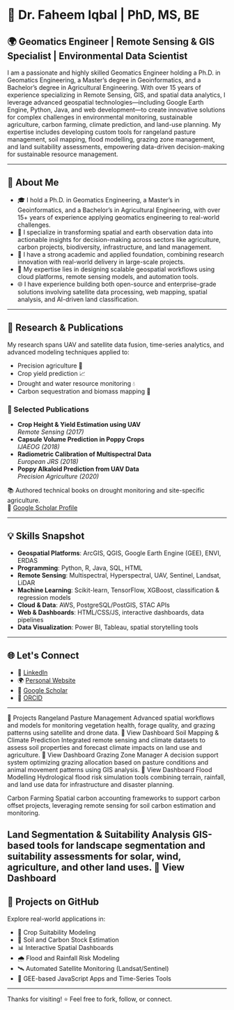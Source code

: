 # 👋 Dr. Faheem Iqbal | PhD, MS, BE

## 🌍 Geomatics Engineer | Remote Sensing & GIS Specialist | Environmental Data Scientist

I am a passionate and highly skilled Geomatics Engineer holding a Ph.D. in Geomatics Engineering, a Master’s degree in Geoinformatics, and a Bachelor’s degree in Agricultural Engineering. With over 15 years of experience specializing in Remote Sensing, GIS, and spatial data analytics, I leverage advanced geospatial technologies—including Google Earth Engine, Python, Java, and web development—to create innovative solutions for complex challenges in environmental monitoring, sustainable agriculture, carbon farming, climate prediction, and land-use planning. My expertise includes developing custom tools for rangeland pasture management, soil mapping, flood modelling, grazing zone management, and land suitability assessments, empowering data-driven decision-making for sustainable resource management.

---

## 🧭 About Me

- 🎓 I hold a Ph.D. in Geomatics Engineering, a Master’s in Geoinformatics, and a Bachelor’s in Agricultural Engineering, with over 15+ years of experience applying geomatics engineering to real-world challenges.
- 🔭 I specialize in transforming spatial and earth observation data into actionable insights for decision-making across sectors like agriculture, carbon projects, biodiversity, infrastructure, and land management.
- 🧠 I have a strong academic and applied foundation, combining research innovation with real-world delivery in large-scale projects.
- 🚀 My expertise lies in designing scalable geospatial workflows using cloud platforms, remote sensing models, and automation tools.
- 🌐 I have experience building both open-source and enterprise-grade solutions involving satellite data processing, web mapping, spatial analysis, and AI-driven land classification.

---

## 🧪 Research & Publications

My research spans UAV and satellite data fusion, time-series analytics, and advanced modeling techniques applied to:

- Precision agriculture 🌾  
- Crop yield prediction 📈  
- Drought and water resource monitoring 💧  
- Carbon sequestration and biomass mapping 🌱

### 📝 Selected Publications

- **Crop Height & Yield Estimation using UAV**  
  *Remote Sensing (2017)*  
- **Capsule Volume Prediction in Poppy Crops**  
  *IJAEOG (2018)*  
- **Radiometric Calibration of Multispectral Data**  
  *European JRS (2018)*  
- **Poppy Alkaloid Prediction from UAV Data**  
  *Precision Agriculture (2020)*

📚 Authored technical books on drought monitoring and site-specific agriculture.  
🔗 [Google Scholar Profile](https://scholar.google.com/citations?user=wmBtyFEAAAAJ&hl=en)

---

## 💡 Skills Snapshot

- **Geospatial Platforms**: ArcGIS, QGIS, Google Earth Engine (GEE), ENVI, ERDAS  
- **Programming**: Python, R, Java, SQL, HTML  
- **Remote Sensing**: Multispectral, Hyperspectral, UAV, Sentinel, Landsat, LiDAR  
- **Machine Learning**: Scikit-learn, TensorFlow, XGBoost, classification & regression models  
- **Cloud & Data**: AWS, PostgreSQL/PostGIS, STAC APIs  
- **Web & Dashboards**: HTML/CSS/JS, interactive dashboards, data pipelines  
- **Data Visualization**: Power BI, Tableau, spatial storytelling tools

---

## 🌐 Let's Connect

- 🔗 [LinkedIn](https://www.linkedin.com/in/dr-faheem-iqbal-ph-d-engr-pe-sssi-1aa804b0/)
- 🌍 [Personal Website](https://faheemengr.wixsite.com/faheem)
- 🧪 [Google Scholar](https://scholar.google.com/citations?user=wmBtyFEAAAAJ&hl=en)
- 🧾 [ORCID](https://orcid.org/0000-0003-3034-5707)

---
🚀 Projects
Rangeland Pasture Management
Advanced spatial workflows and models for monitoring vegetation health, forage quality, and grazing patterns using satellite and drone data.
🔗 View Dashboard 
Soil Mapping & Climate Prediction
Integrated remote sensing and climate datasets to assess soil properties and forecast climate impacts on land use and agriculture.
🔗 View Dashboard 
Grazing Zone Manager
A decision support system optimizing grazing allocation based on pasture conditions and animal movement patterns using GIS analysis.
🔗 View Dashboard 
Flood Modelling
Hydrological flood risk simulation tools combining terrain, rainfall, and land use data for infrastructure and disaster planning.

Carbon Farming
Spatial carbon accounting frameworks to support carbon offset projects, leveraging remote sensing for soil carbon estimation and monitoring.

Land Segmentation & Suitability Analysis
GIS-based tools for landscape segmentation and suitability assessments for solar, wind, agriculture, and other land uses.
🔗 View Dashboard 
---

## 🔭 Projects on GitHub

Explore real-world applications in:

- 🌾 Crop Suitability Modeling  
- 🌱 Soil and Carbon Stock Estimation  
- 📊 Interactive Spatial Dashboards  
- 🌧️ Flood and Rainfall Risk Modeling  
- 🛰️ Automated Satellite Monitoring (Landsat/Sentinel)  
- 📡 GEE-based JavaScript Apps and Time-Series Tools

---

Thanks for visiting! ⭐ Feel free to fork, follow, or connect.
